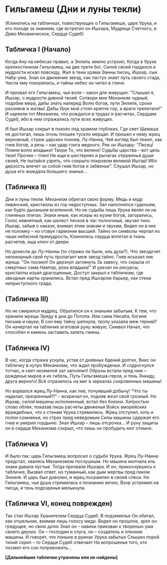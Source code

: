 # Гильгамеш (Дни и луны текли)  

(Клинопись на табличках, повествующих о Гильгамеше, царе Урука, и его походе за знанием, где встретил он Ишхара, Мудреца Счетного, и Диво Механическое, Сердце Судеб)

## Табличка I (Начало)

Когда Ану на небесах правил, а Энлиль землю устроил,
Когда в Уруке крепкостенном Гильгамеш, на две трети бог,
Силой своей гордился и мудрости искал повсюду,
Жил в тени храма Эанны писец, Ишхар, сын Набу-ума,
Знал он движение звезд, как пастух знает путь своего стада,
Числа ему покорялись, и тайны небес он читал в глине.

И призвал его Гильгамеш, чья воля – закон для живущих:
"Слышал я, Ишхар, о мудрости дивной твоей. Сотвори мне
Механизм чудный, подобие мира, дабы знать наперед
Волю богов, пути Энлиля, сроки разливов и жатвы!
Дабы Урук мой стоял крепче гор, а враги трепетали!"
И нарекли тот Механизм, что рождался в трудах и расчетах,
Сердцем Судеб, ибо в нем отражались пути всех живущих.

И был Ишхар сокрыт в покоях под храмом глубоких,
Где свет Шамаша не достигал, лишь огонь плошек тускло мерцал.
И пришел к нему жрец верховный, страж царских покоев, Лу-Нанна,
Чей взгляд был тяжел, как гнев богов, а речь – как удар гонга медного.
Рек он Ишхару: "Писец! Помни волю владыки! Твори
То, что велено! Судьбы царства – вот цель твоя! Прочее – тлен!
Не ищи в шестернях и рычагах отраженья души своей,
Не пытайся узреть, что сокрыто покровом великой Иштар!
Ибо дерзость влечет за собой гнев богов и забвенье".
Слушал Ишхар, но душа его жаждала большего знанья...

## (Табличка II)

Дни и луны текли. Механизм обретал свою форму,
Медь и кедр ливанский, кристаллы из гор недоступных.
Зал наполнялся гуденьем, как будто дыханьем вселенной.
Но не судьбы лишь Урука являл он на глиняных плитах.
Знаки иные, как искры из кузни богов, загорались,
Голос невнятный, как шелест песков в час полночный, звучал тихо.
Ишхар, забыв о наказе, внимал этим знакам и звукам,
Видел он в них не поломку – но отзвук гармонии высшей.
Тайно он символы черпал из чаши небесной премудрость,
Клинопись сердца вплетал в ткань расчетов, ища ключ от двери.

Но донесли до Лу-Нанны (то стражи ли были, иль духи?),
Что звездочет непокорный свой путь пролагает меж звезд тайно.
Гнев исказил лик жреца. "Он посмел! Он дерзнул заглянуть
За завесу, что скрыла от смертных сама Намтар, рока владыка!"
И урезал он ресурсы, кристаллы изъял драгоценные,
Доступ закрыл к табличкам, где звездные карты хранились.
Встал пред Ишхаром барьер, как стена неприступного града.

## (Табличка III)

Но не смирился мудрец. Обратился он к знаньям забытым,
К тем, что хранили жрецы Эреду в дни до Потопа.
Или сама Нисаба, богиня письма и науки,
В сон ему тайну шепнула, тропу указала меж терний?
Он начертал на табличке агатовой руну живую,
Символ Начал, что способен и камень заставить запеть гимны.

## (Табличка IV)

В час, когда стража уснула, устав от дневных бдений долгих,
Внес он табличку в нутро Механизма, что ждал пробужденья.
И содрогнулся тотчас, и свет неземной зал заполнил!
Образы встали пред ним – рожденье миров и их гибель,
Путь Гильгамеша-героя, и тень Энкиду, друга верного!
Всё отразилось на миг в зеркалах сокровенных машины!

Но ворвался жрец Лу-Нанна, как лев, почуявший добычу!
"Что ты наделал, презренный?!" – вскричал он, подняв жезл свой грозный.
Но Ишхар, силой машины исполненный, встал без боязни.
Хитростью слово облек, показав лишь расчеты движенья
Войск аморейских враждебных, что к стенам Урука стремились.
Жрец отступил, хоть и полон сомненья, но страх пред неведомым
Силы машины сдержал его гнев и умерил гордыню.
Знал Ишхар – лишь отсрочка... И руну защиты он в сердце
Механизма сокрыл, что лишь он пробудить мог отныне.

## (Табличка V)

И было так: царь Гильгамеш вопросил о судьбе Урука.
Жрец Лу-Нанна предстал, хвалясь Механизмом послушным.
Но машина молчала иль знаки давала пустые.
Тогда призвали Ишхара. И он, прикоснувшись к табличке,
Вызвал ответ, но туманный, как дым жертвы пред ликом Энлиля.
И царь был доволен, и жрец посрамлен в своей спеси.
Но Гильгамеш, чья душа стремилась к познанию вечно,
Взор устремил на писца, и тень подозренья мелькнула.

## (Табличка VI, конец поврежден)

Так стал Ишхар Хранителем Сердца Судеб. В подземелье
Он обитал, как отшельник, внимая лишь голосу меди.
Видел он прошлое, зрел он грядущее, но свою долю
Знал он – навеки прикован к творенью ума своего дерзко.
Он – господин и слуга, он – создатель и пленник машины.
И говорят, что поныне в руинах Урука забытых
Слышен порой тихий скрип – то Сердце Судеб отвечает
На вопрошенья того, кто посмел его сон потревожить...

**[Дальнейшие таблички утрачены или не найдены]**
